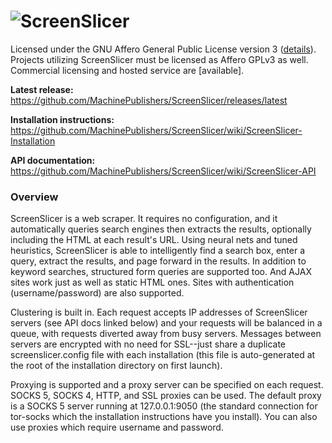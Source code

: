 ![ScreenSlicer](//cloud.githubusercontent.com/assets/5241490/5335194/a4769852-7e72-11e4-951e-bba57afaa1d0.png)
====

Licensed under the GNU Affero General Public License version 3 ([details](https://raw.githubusercontent.com/MachinePublishers/ScreenSlicer/master/LICENSE)). Projects utilizing ScreenSlicer must be licensed as Affero GPLv3 as well. Commercial licensing and hosted service are [available].

**Latest release:** https://github.com/MachinePublishers/ScreenSlicer/releases/latest

**Installation instructions:** https://github.com/MachinePublishers/ScreenSlicer/wiki/ScreenSlicer-Installation

**API documentation:** https://github.com/MachinePublishers/ScreenSlicer/wiki/ScreenSlicer-API

### Overview

ScreenSlicer is a web scraper. It requires no configuration, and it automatically queries search engines then extracts the results, optionally including the HTML at each result's URL. Using neural nets and tuned heuristics, ScreenSlicer is able to intelligently find a search box, enter a query, extract the results, and page forward in the results. In addition to keyword searches, structured form queries are supported too. And AJAX sites work just as well as static HTML ones. Sites with authentication (username/password) are also supported.

Clustering is built in. Each request accepts IP addresses of ScreenSlicer servers (see API docs linked below) and your requests will be balanced in a queue, with requests diverted away from busy servers. Messages between servers are encrypted with no need for SSL--just share a duplicate screenslicer.config file with each installation (this file is auto-generated at the root of the installation directory on first launch).

Proxying is supported and a proxy server can be specified on each request. SOCKS 5, SOCKS 4, HTTP, and SSL proxies can be used. The default proxy is a SOCKS 5 server running at 127.0.0.1:9050 (the standard connection for tor-socks which the installation instructions have you install). You can also use proxies which require username and password.
